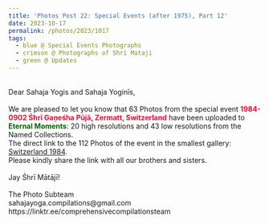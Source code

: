 ```yaml
---
title: 'Photos Post 22: Special Events (after 1975), Part 12'
date: 2023-10-17
permalink: /photos/2023/1017
tags:
  - blue @ Special Events Photographs
  - crimson @ Photographs of Shri Mataji
  - green @ Updates
---
```


<p>
<br>
Dear Sahaja Yogis and Sahaja Yoginīs,<br>
<br>
We are pleased to let you know that 63 Photos from the special event <font color="Crimson"><b>1984-0902 Śhrī Gaṇeśha Pūjā, Zermatt, Switzerland</b></font> have been uploaded to <font color="DarkGreen"><b>Eternal Moments</b></font>: 20 high resolutions and 43 low resolutions from the Named Collections.<br>
The direct link to the 112 Photos of the event in the smallest gallery: <a href="https://eternalmoments.smugmug.com/Countries/Switzerland/1984"> Switzerland 1984</a>.<br>
Please kindly share the link with all our brothers and sisters.<br>

<br>
Jay Śhrī Mātājī!<br>
<br>
The Photo Subteam<br>
sahajayoga.compilations@gmail.com<br>
https://linktr.ee/comprehensivecompilationsteam
</p>